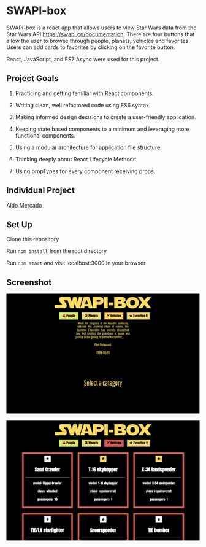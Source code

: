 # SWAPI-box

SWAPI-box is a react app that allows users to view Star Wars data from the Star Wars API https://swapi.co/documentation. There are four buttons that allow the user to browse through people, planets, vehicles and favorites. Users can add cards to favorites by clicking on the favorite button.

React, JavaScript, and ES7 Async were used for this project.

## Project Goals

1. Practicing and getting familiar with React components.

2. Writing clean, well refactored code using ES6 syntax.

3. Making informed design decisions to create a user-friendly application.

4. Keeping state based components to a minimum and leveraging more functional components.

5. Using a modular architecture for application file structure.

6. Thinking deeply about React Lifecycle Methods.

7. Using propTypes for every component receiving props.

## Individual Project

Aldo Mercado

## Set Up

Clone this repository

Run `npm install` from the root directory

Run `npm start` and visit localhost:3000 in your browser

## Screenshot

![Screenshot1](./src/images/swapi-box1.png)

![Screenshot2](./src/images/swapi-box2.png)
